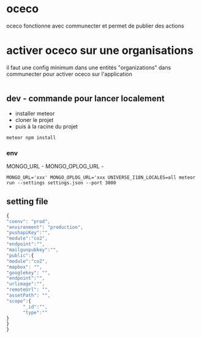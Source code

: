 # oceco

oceco fonctionne avec communecter et permet de publier des actions

# activer oceco sur une organisations
il faut une config minimum dans une entités "organizations" dans communecter pour activer oceco sur l'application

```json

```

## dev - commande pour lancer localement

* installer meteor 
* cloner le projet
* puis à la racine du projet

```shell
meteor npm install
```

### env

MONGO_URL - 
MONGO_OPLOG_URL - 

```shell
MONGO_URL='xxx' MONGO_OPLOG_URL='xxx UNIVERSE_I18N_LOCALES=all meteor run --settings settings.json --port 3000
```

## setting file

```js
{
"coenv": "prod",
"environment": "production",
"pushapiKey":"",
"module":"co2",
"endpoint":"",
"mailgunpubkey":"",
"public":{
"module":"co2",
"mapbox": "",
"googlekey": "",
"endpoint":"",
"urlimage":"",
"remoteUrl": "",
"assetPath": "",
"scope":{
      "_id":"",
      "type":""
}
}
}
```